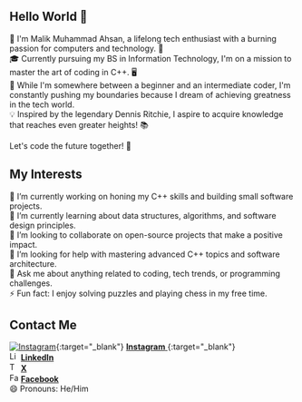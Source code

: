 ## Hello World 👋

👋 I'm Malik Muhammad Ahsan, a lifelong tech enthusiast with a burning passion for computers and technology. 🚀  
🎓 Currently pursuing my BS in Information Technology, I'm on a mission to master the art of coding in C++. 🖥️  
🌱 While I'm somewhere between a beginner and an intermediate coder, I'm constantly pushing my boundaries because I dream of achieving greatness in the tech world.  
💡 Inspired by the legendary Dennis Ritchie, I aspire to acquire knowledge that reaches even greater heights! 📚  


Let's code the future together! 🌟



## My Interests

🔭 I’m currently working on honing my C++ skills and building small software projects.  
🌱 I’m currently learning about data structures, algorithms, and software design principles.  
👯 I’m looking to collaborate on open-source projects that make a positive impact.  
🤔 I’m looking for help with mastering advanced C++ topics and software architecture.  
💬 Ask me about anything related to coding, tech trends, or programming challenges.  
⚡ Fun fact: I enjoy solving puzzles and playing chess in my free time.

## Contact Me

[![Instagram](https://www.instagram.com/static/images/ico/favicon-192.png/68d99ba29cc8.png)](https://www.instagram.com/malik._.m.ahsan/?hl=en){:target="_blank"}
[**Instagram** ](https://www.instagram.com/malik._.m.ahsan/?hl=en){:target="_blank"}  
<a href="https://www.linkedin.com/in/malik-muhammad-ahsan-6896ab271/"><img src="https://cdn-icons-png.flaticon.com/512/174/174857.png" alt="LinkedIn" width="16" height="16"></a> [**LinkedIn**](https://www.linkedin.com/in/malik-muhammad-ahsan-6896ab271/)   
<a href="https://twitter.com/Schepper_1101"><img src="https://i.pinimg.com/originals/51/aa/66/51aa66c72e3d8e743f7d54eef86c9f41.png" alt="Twitter" width="16" height="16"></a> [**X**](https://twitter.com/Schepper_1101)  
<a href="https://web.facebook.com/malik.muhammad.ahsan22"><img src="https://cdn-icons-png.flaticon.com/512/124/124010.png" alt="Facebook" width="16" height="16" style="background-color: white;"></a> [**Facebook**](https://web.facebook.com/malik.muhammad.ahsan22)  
😄 Pronouns: He/Him  

